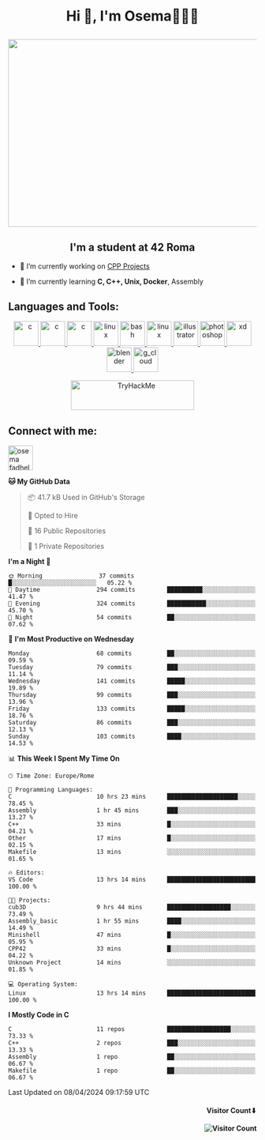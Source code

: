 <h1 align="center">Hi 👋, I'm Osema👨🏽‍💻</h1>

<!-- <h2 align="center"> <a href="https://www.showmyip.com/"><img src="https://github.com/OsemaFadhel/OsemaFadhel/blob/main/img/cybersecurity%20framework.webp" /></a> </h2> -->

<h2 align="center"> <img src="https://github.com/OsemaFadhel/OsemaFadhel/blob/main/img/1712000100607257.gif" width="900" height="380" /> </h2>

<h2 align="center">I'm a student at 42 Roma</h3>

- 🔭 I’m currently working on [CPP Projects](https://github.com/OsemaFadhel/CPP42) 

- 🌱 I’m currently learning **C, C++, Unix, Docker**, Assembly

<h2 align="left">Languages and Tools:</h3>
<p align="center"> 
</a> <a href="https://en.wikipedia.org/wiki/C_(programming_language)" target="_blank" rel="noreferrer">  <img src="https://skillicons.dev/icons?i=c" alt="c" width="50" height="50"/> 
</a> <a href="https://en.wikipedia.org/wiki/C%2B%2B" target="_blank" rel="noreferrer">  <img src="https://skillicons.dev/icons?i=cpp" alt="c" width="50" height="50"/> 
</a> <a href="https://www.python.org/" target="_blank" rel="noreferrer">  <img src="https://skillicons.dev/icons?i=py" alt="c" width="50" height="50"/> 
</a> <a href="https://www.linux.org/" target="_blank" rel="noreferrer"> <img src="https://skillicons.dev/icons?i=linux" alt="linux" width="50" height="50"/>
</a> <a href="https://www.gnu.org/software/bash/" target="_blank" rel="noreferrer"> <img src="https://skillicons.dev/icons?i=bash" alt="bash" width="50" height="50"/> 
</a> <a href="https://code.visualstudio.com/" target="_blank" rel="noreferrer"> <img src="https://skillicons.dev/icons?i=vscode" alt="linux" width="50" height="50"/>
</a> <a href="https://www.adobe.com/in/products/illustrator.html" target="_blank" rel="noreferrer"> <img src="https://skillicons.dev/icons?i=ai" alt="illustrator" width="50" height="50"/> 
</a> <a href="https://www.photoshop.com/enwhat" target="_blank" rel="noreferrer"> <img src="https://skillicons.dev/icons?i=ps" alt="photoshop" width="50" height="50"/> 
</a> <a href="https://www.adobe.com/products/xd.html" target="_blank" rel="noreferrer"> <img src="https://skillicons.dev/icons?i=xd" alt="xd" width="50" height="50"/> 
</a> <a href="https://www.blender.org/" target="_blank" rel="noreferrer"><img src="https://skillicons.dev/icons?i=blender" alt="blender" width="50" height="50"/> 
</a> <a href="https://www.cloudskillsboost.google/public_profiles/3779024f-fae6-49a8-9430-003b65de5349"><img src="https://skillicons.dev/icons?i=gcp" alt="g_cloud" width="50" height="50"/> </a>
</p>
<p align="center"> 
</a> <a href="https://tryhackme.com/p/fazzel"><img src="https://tryhackme-badges.s3.amazonaws.com/fazzel.png" alt="TryHackMe" width="250" height="60"> </a> 

<h2 align="leftt">Connect with me:</h3>
<p align="left">
<a href="https://it.linkedin.com/in/osema-fadhel-7a1996174?trk=people-guest_people_search-card" target="blank"><img align="center" src="https://skillicons.dev/icons?i=linkedin" alt="osema fadhel" height="50" width="50" /></a>
</p>

<!--START_SECTION:waka-->
**🐱 My GitHub Data** 

> 📦 41.7 kB Used in GitHub's Storage 
 > 
> 💼 Opted to Hire
 > 
> 📜 16 Public Repositories 
 > 
> 🔑 1 Private Repositories 
 > 
**I'm a Night 🦉** 

```text
🌞 Morning                37 commits          █░░░░░░░░░░░░░░░░░░░░░░░░   05.22 % 
🌆 Daytime                294 commits         ██████████░░░░░░░░░░░░░░░   41.47 % 
🌃 Evening                324 commits         ███████████░░░░░░░░░░░░░░   45.70 % 
🌙 Night                  54 commits          ██░░░░░░░░░░░░░░░░░░░░░░░   07.62 % 
```
📅 **I'm Most Productive on Wednesday** 

```text
Monday                   68 commits          ██░░░░░░░░░░░░░░░░░░░░░░░   09.59 % 
Tuesday                  79 commits          ███░░░░░░░░░░░░░░░░░░░░░░   11.14 % 
Wednesday                141 commits         █████░░░░░░░░░░░░░░░░░░░░   19.89 % 
Thursday                 99 commits          ███░░░░░░░░░░░░░░░░░░░░░░   13.96 % 
Friday                   133 commits         █████░░░░░░░░░░░░░░░░░░░░   18.76 % 
Saturday                 86 commits          ███░░░░░░░░░░░░░░░░░░░░░░   12.13 % 
Sunday                   103 commits         ████░░░░░░░░░░░░░░░░░░░░░   14.53 % 
```


📊 **This Week I Spent My Time On** 

```text
🕑︎ Time Zone: Europe/Rome

💬 Programming Languages: 
C                        10 hrs 23 mins      ████████████████████░░░░░   78.45 % 
Assembly                 1 hr 45 mins        ███░░░░░░░░░░░░░░░░░░░░░░   13.27 % 
C++                      33 mins             █░░░░░░░░░░░░░░░░░░░░░░░░   04.21 % 
Other                    17 mins             █░░░░░░░░░░░░░░░░░░░░░░░░   02.15 % 
Makefile                 13 mins             ░░░░░░░░░░░░░░░░░░░░░░░░░   01.65 % 

🔥 Editors: 
VS Code                  13 hrs 14 mins      █████████████████████████   100.00 % 

🐱‍💻 Projects: 
cub3D                    9 hrs 44 mins       ██████████████████░░░░░░░   73.49 % 
Assembly_basic           1 hr 55 mins        ████░░░░░░░░░░░░░░░░░░░░░   14.49 % 
Minishell                47 mins             █░░░░░░░░░░░░░░░░░░░░░░░░   05.95 % 
CPP42                    33 mins             █░░░░░░░░░░░░░░░░░░░░░░░░   04.22 % 
Unknown Project          14 mins             ░░░░░░░░░░░░░░░░░░░░░░░░░   01.85 % 

💻 Operating System: 
Linux                    13 hrs 14 mins      █████████████████████████   100.00 % 
```

**I Mostly Code in C** 

```text
C                        11 repos            ██████████████████░░░░░░░   73.33 % 
C++                      2 repos             ███░░░░░░░░░░░░░░░░░░░░░░   13.33 % 
Assembly                 1 repo              ██░░░░░░░░░░░░░░░░░░░░░░░   06.67 % 
Makefile                 1 repo              ██░░░░░░░░░░░░░░░░░░░░░░░   06.67 % 
```




 Last Updated on 08/04/2024 09:17:59 UTC
<!--END_SECTION:waka-->

<h4 align="right">Visitor Count⬇</h4>

<h4 align="right"> 

![Visitor Count](https://profile-counter.glitch.me/OsemaFadhel/count.svg) </h4>
